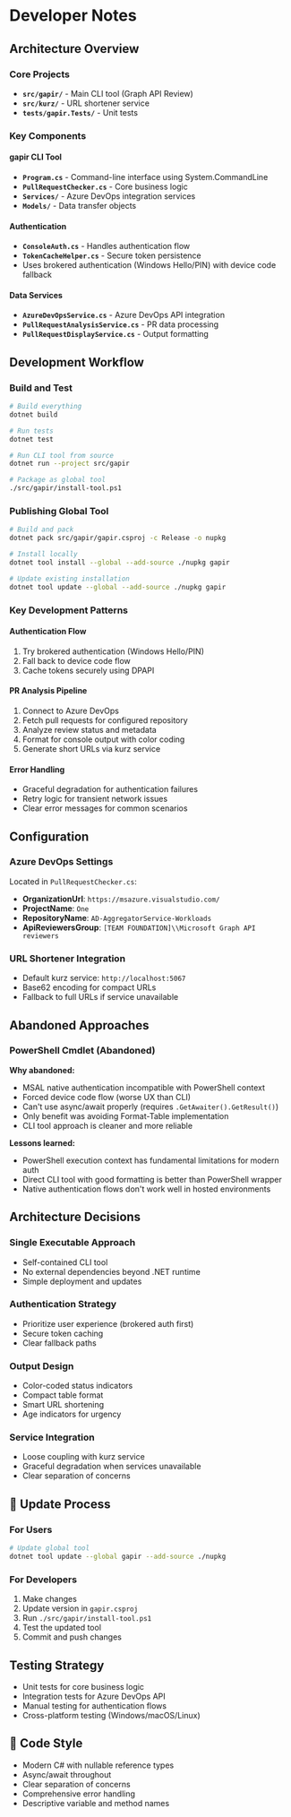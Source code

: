# Developer Notes

## Architecture Overview

### Core Projects

- **`src/gapir/`** - Main CLI tool (Graph API Review)
- **`src/kurz/`** - URL shortener service  
- **`tests/gapir.Tests/`** - Unit tests

### Key Components

#### gapir CLI Tool
- **`Program.cs`** - Command-line interface using System.CommandLine
- **`PullRequestChecker.cs`** - Core business logic
- **`Services/`** - Azure DevOps integration services
- **`Models/`** - Data transfer objects

#### Authentication
- **`ConsoleAuth.cs`** - Handles authentication flow
- **`TokenCacheHelper.cs`** - Secure token persistence
- Uses brokered authentication (Windows Hello/PIN) with device code fallback

#### Data Services
- **`AzureDevOpsService.cs`** - Azure DevOps API integration
- **`PullRequestAnalysisService.cs`** - PR data processing
- **`PullRequestDisplayService.cs`** - Output formatting

## Development Workflow

### Build and Test
```bash
# Build everything
dotnet build

# Run tests
dotnet test

# Run CLI tool from source
dotnet run --project src/gapir

# Package as global tool
./src/gapir/install-tool.ps1
```

### Publishing Global Tool
```bash
# Build and pack
dotnet pack src/gapir/gapir.csproj -c Release -o nupkg

# Install locally  
dotnet tool install --global --add-source ./nupkg gapir

# Update existing installation
dotnet tool update --global --add-source ./nupkg gapir
```

### Key Development Patterns

#### Authentication Flow
1. Try brokered authentication (Windows Hello/PIN)
2. Fall back to device code flow
3. Cache tokens securely using DPAPI

#### PR Analysis Pipeline
1. Connect to Azure DevOps
2. Fetch pull requests for configured repository
3. Analyze review status and metadata
4. Format for console output with color coding
5. Generate short URLs via kurz service

#### Error Handling
- Graceful degradation for authentication failures
- Retry logic for transient network issues
- Clear error messages for common scenarios

## Configuration

### Azure DevOps Settings
Located in `PullRequestChecker.cs`:
- **OrganizationUrl**: `https://msazure.visualstudio.com/`
- **ProjectName**: `One`
- **RepositoryName**: `AD-AggregatorService-Workloads`
- **ApiReviewersGroup**: `[TEAM FOUNDATION]\\Microsoft Graph API reviewers`

### URL Shortener Integration
- Default kurz service: `http://localhost:5067`
- Base62 encoding for compact URLs
- Fallback to full URLs if service unavailable

## Abandoned Approaches

### PowerShell Cmdlet (Abandoned)
**Why abandoned:**
- MSAL native authentication incompatible with PowerShell context
- Forced device code flow (worse UX than CLI)
- Can't use async/await properly (requires `.GetAwaiter().GetResult()`)
- Only benefit was avoiding Format-Table implementation
- CLI tool approach is cleaner and more reliable

**Lessons learned:**
- PowerShell execution context has fundamental limitations for modern auth
- Direct CLI tool with good formatting is better than PowerShell wrapper
- Native authentication flows don't work well in hosted environments

## Architecture Decisions

### Single Executable Approach
- Self-contained CLI tool
- No external dependencies beyond .NET runtime
- Simple deployment and updates

### Authentication Strategy
- Prioritize user experience (brokered auth first)
- Secure token caching
- Clear fallback paths

### Output Design
- Color-coded status indicators
- Compact table format
- Smart URL shortening
- Age indicators for urgency

### Service Integration
- Loose coupling with kurz service
- Graceful degradation when services unavailable
- Clear separation of concerns

## 🔄 Update Process

### For Users
```bash
# Update global tool
dotnet tool update --global gapir --add-source ./nupkg
```

### For Developers
1. Make changes
2. Update version in `gapir.csproj`
3. Run `./src/gapir/install-tool.ps1`
4. Test the updated tool
5. Commit and push changes

## Testing Strategy

- Unit tests for core business logic
- Integration tests for Azure DevOps API
- Manual testing for authentication flows
- Cross-platform testing (Windows/macOS/Linux)

## 📝 Code Style

- Modern C# with nullable reference types
- Async/await throughout
- Clear separation of concerns
- Comprehensive error handling
- Descriptive variable and method names
